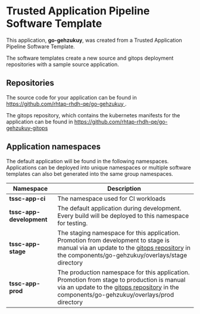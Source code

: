 # Trusted Application Pipeline Software Template

This application, **go-gehzukuy**, was created from a Trusted Application Pipeline Software Template.

The software templates create a new source and gitops deployment repositories with a sample source application. 

## Repositories

The source code for your application can be found in [https://github.com/rhtap-rhdh-qe/go-gehzukuy ](https://github.com/rhtap-rhdh-qe/go-gehzukuy ).
 
The gitops repository, which contains the kubernetes manifests for the application can be found in 
[https://github.com/rhtap-rhdh-qe/go-gehzukuy-gitops ](https://github.com/rhtap-rhdh-qe/go-gehzukuy-gitops ) 

## Application namespaces 

The default application will be found in the following namespaces. Applications can be deployed into unique namespaces or multiple software templates can also bet generated into the same group namespaces.  

|  Namespace   |  Description   |  
| -------- | -------- |
| **tssc-app-ci** | The namespace used for CI workloads |
| **tssc-app-development** | The default application during development. Every build will be deployed to this namespace for testing. |
| **tssc-app-stage** | The staging namespace for this application. Promotion from development to stage is manual via an update to the [gitops repository](https://github.com/rhtap-rhdh-qe/go-gehzukuy-gitops ) in the components/go-gehzukuy/overlays/stage directory |
| **tssc-app-prod** | The production namespace for this application. Promotion from stage to production is manual via an update to the [gitops repository](https://github.com/rhtap-rhdh-qe/go-gehzukuy-gitops ) in the components/go-gehzukuy/overlays/prod directory |